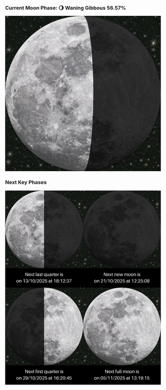 ### Current Moon Phase: 🌖 Waning Gibbous 56.57%
![Moon Phase](moonphase.png)
### Next Key Phases
![Gallery](gallery.png)